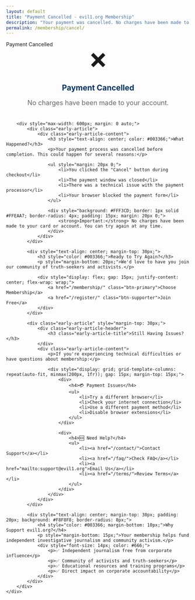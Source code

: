 ```yaml
---
layout: default
title: "Payment Cancelled - evil1.org Membership"
description: "Your payment was cancelled. No charges have been made to your account."
permalink: /membership/cancel/
---
```


<div class="early-section">
    <div class="early-section-header">Payment Cancelled</div>
    <div class="early-section-content">
        <div style="text-align: center; margin-bottom: 40px;">
            <div style="font-size: 4em; margin-bottom: 20px;">❌</div>
            <h2 style="color: #003366; margin-bottom: 10px;">Payment Cancelled</h2>
            <p style="font-size: 18px; color: #666;">No charges have been made to your account.</p>
        </div>

        <div style="max-width: 600px; margin: 0 auto;">
            <div class="early-article">
                <div class="early-article-content">
                    <h3 style="text-align: center; color: #003366;">What Happened?</h3>
                    <p>Your payment process was cancelled before completion. This could happen for several reasons:</p>

                    <ul style="margin: 20px 0;">
                        <li>You clicked the "Cancel" button during checkout</li>
                        <li>The payment window was closed</li>
                        <li>There was a technical issue with the payment processor</li>
                        <li>Your browser blocked the payment form</li>
                    </ul>

                    <div style="background: #FFF3CD; border: 1px solid #FFEAA7; border-radius: 4px; padding: 15px; margin: 20px 0;">
                        <strong>Important:</strong> No charges have been made to your card or account. You can try again at any time.
                    </div>
                </div>
            </div>

            <div style="text-align: center; margin-top: 30px;">
                <h3 style="color: #003366;">Ready to Try Again?</h3>
                <p style="margin-bottom: 20px;">We'd love to have you join our community of truth-seekers and activists.</p>

                <div style="display: flex; gap: 15px; justify-content: center; flex-wrap: wrap;">
                    <a href="/membership/" class="btn-primary">Choose Membership</a>
                    <a href="/register/" class="btn-supporter">Join Free</a>
                </div>
            </div>

            <div class="early-article" style="margin-top: 30px;">
                <div class="early-article-header">
                    <h3 class="early-article-title">Still Having Issues?</h3>
                </div>
                <div class="early-article-content">
                    <p>If you're experiencing technical difficulties or have questions about membership:</p>

                    <div style="display: grid; grid-template-columns: repeat(auto-fit, minmax(200px, 1fr)); gap: 15px; margin-top: 15px;">
                        <div>
                            <h4>💳 Payment Issues</h4>
                            <ul>
                                <li>Try a different browser</li>
                                <li>Check your internet connection</li>
                                <li>Use a different payment method</li>
                                <li>Disable browser extensions</li>
                            </ul>
                        </div>

                        <div>
                            <h4>🆘 Need Help?</h4>
                            <ul>
                                <li><a href="/contact/">Contact Support</a></li>
                                <li><a href="/faq/">Check FAQ</a></li>
                                <li><a href="mailto:support@evil1.org">Email Us</a></li>
                                <li><a href="/terms/">Review Terms</a></li>
                            </ul>
                        </div>
                    </div>
                </div>
            </div>

            <div style="text-align: center; margin-top: 30px; padding: 20px; background: #F8F8F8; border-radius: 8px;">
                <h4 style="color: #003366; margin-bottom: 10px;">Why Support evil1.org?</h4>
                <p style="margin-bottom: 15px;">Your membership helps fund independent investigative journalism and community activism.</p>
                <div style="font-size: 14px; color: #666;">
                    <p>✅ Independent journalism free from corporate influence</p>
                    <p>✅ Community of activists and truth-seekers</p>
                    <p>✅ Educational resources and training programs</p>
                    <p>✅ Direct impact on corporate accountability</p>
                </div>
            </div>
        </div>
    </div>
</div>
